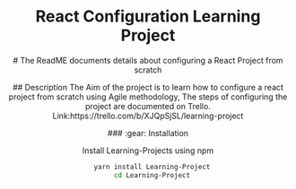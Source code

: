 <!--
The Readme file documents the project description and installation and set up instructions
-->
<!--
Align main heading to the center of the page
-->
<div align="center">
<h1>React Configuration Learning Project</h1> # The ReadME documents details about configuring a React Project from scratch 
<div>
<!-- Badges -->
<p>
## Description
The Aim of the project is to learn how to configure a react project from scratch using Agile methodology,
The steps of configuring the project are documented on Trello. Link:https://trello.com/b/XJQpSjSL/learning-project
</p>
<!-- Installation -->
### :gear: Installation

Install Learning-Projects using npm


```bash
  yarn install Learning-Project
  cd Learning-Project
```

